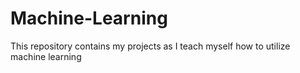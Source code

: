 # Machine-Learning
This repository contains my projects as I teach myself how to utilize machine learning
